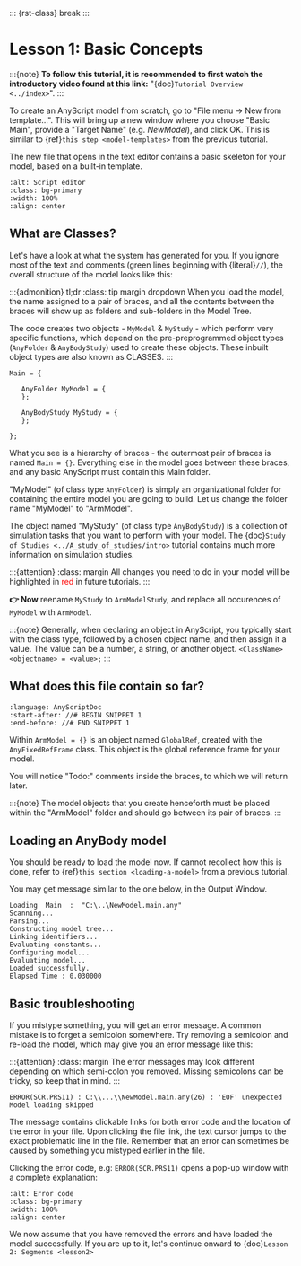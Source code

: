 ::: {rst-class} break
:::

# Lesson 1: Basic Concepts

:::{note}
**To follow this tutorial, it is recommended to first watch the
introductory video found at this link:** "{doc}`Tutorial Overview <../index>`".
:::

To create an AnyScript model from scratch, go to "File menu -> New from
template…". This will bring up a new window where you choose "Basic Main",
provide a "Target Name" (e.g. *NewModel*), and click OK. This is similar to
{ref}`this step <model-templates>` from the previous tutorial.

The new file that opens in the text editor contains a basic skeleton for your
model, based on a built-in template.

```{image} _static/lesson1/image2.png
:alt: Script editor 
:class: bg-primary
:width: 100%
:align: center
```

## What are Classes?

Let's have a look at what the system has generated for you. If you ignore most
of the text and comments (green lines beginning with {literal}`//`), the overall
structure of the model looks like this:

:::{admonition} tl;dr :class: tip margin dropdown When you load the model, the
name assigned to a pair of braces, and all the contents between the braces will
show up as folders and sub-folders in the Model Tree.

The code creates two objects - `MyModel` & `MyStudy` - which perform very
specific functions, which depend on the pre-preprogrammed object types
(`AnyFolder` & `AnyBodyStudy`) used to create these objects. These inbuilt
object types are also known as CLASSES. :::

```AnyScriptDoc
Main = {

   AnyFolder MyModel = {
   };

   AnyBodyStudy MyStudy = {
   };

};
```

What you see is a hierarchy of braces - the outermost pair of braces is named
`Main = {}`. Everything else in the model goes between these braces, and any
basic AnyScript must contain this Main folder.

"MyModel" (of class type `AnyFolder`) is simply an organizational folder for
containing the entire model you are going to build. Let us change the folder
name "MyModel" to "ArmModel".

The object named "MyStudy" (of class type `AnyBodyStudy`) is a collection of
simulation tasks that you want to perform with your model. The {doc}`Study of
Studies <../A_study_of_studies/intro>` tutorial contains much more information
on simulation studies.

:::{attention} :class: margin All changes you need to do in your model will be
highlighted in <span style="color:red">red</span> in future tutorials. :::

**👉 Now** reename `MyStudy` to `ArmModelStudy`, and replace all occurences of
`MyModel` with `ArmModel`.

:::{note} Generally, when declaring an object in AnyScript, you typically start
with the class type, followed by a chosen object name, and then assign it a
value. The value can be a number, a string, or another object. `<ClassName>
<objectname> = <value>;` :::

## What does this file contain so far?

```{literalinclude} Snippets/lesson1/snip.NewModel.main-1.any
:language: AnyScriptDoc
:start-after: //# BEGIN SNIPPET 1
:end-before: //# END SNIPPET 1
```

Within `ArmModel = {}` is an object named `GlobalRef`, created with the
`AnyFixedRefFrame` class. This object is the global reference frame for your
model.

You will notice "Todo:" comments inside the braces, to which we will return
later.

:::{note} The model objects that you create henceforth must be placed within the
"ArmModel" folder and should go between its pair of braces. :::

## Loading an AnyBody model

You should be ready to load the model now. If cannot recollect how this is done,
refer to {ref}`this section <loading-a-model>`  from a previous tutorial.

You may get message similar to the one below, in the Output Window.

```none
Loading  Main  :  "C:\..\NewModel.main.any"
Scanning...
Parsing...
Constructing model tree...
Linking identifiers...
Evaluating constants...
Configuring model...
Evaluating model...
Loaded successfully.
Elapsed Time : 0.030000

```

## Basic troubleshooting

If you mistype something, you will get an error message. A common mistake is to
forget a semicolon somewhere. Try removing a semicolon and re-load the model,
which may give you an error message like this:

:::{attention} :class: margin The error messages may look different depending on
which semi-colon you removed. Missing semicolons can be tricky, so keep that in
mind. :::

```none
ERROR(SCR.PRS11) : C:\\...\\NewModel.main.any(26) : 'EOF' unexpected Model loading skipped
```

The message contains clickable links for both error code and the location of the
error in your file. Upon clicking the file link, the text cursor jumps to the
exact problematic line in the file. Remember that an error can sometimes be
caused by something you mistyped earlier in the file.

Clicking the error code, e.g: `ERROR(SCR.PRS11)` opens a pop-up window with a
complete explanation:

```{image} _static/lesson1/image5.png
:alt: Error code
:class: bg-primary
:width: 100%
:align: center
```

We now assume that you have removed the errors and have loaded the model
successfully. If you are up to it, let's continue onward to {doc}`Lesson
2: Segments <lesson2>`


